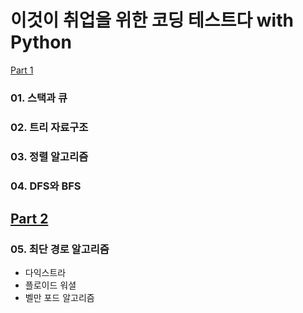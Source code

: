 # 이것이 취업을 위한 코딩 테스트다 with Python

[Part 1](https://github.com/Hwangmi09/Python_eLearning/blob/main/algorithm/01_%EC%95%8C%EA%B3%A0%EB%A6%AC%EC%A6%98.ipynb)

### 01. 스택과 큐

### 02. 트리 자료구조

### 03. 정렬 알고리즘

### 04. DFS와 BFS

## [Part 2](https://github.com/Hwangmi09/Python_eLearning/blob/main/algorithm/02_%EC%95%8C%EA%B3%A0%EB%A6%AC%EC%A6%98.ipynb)

### 05. 최단 경로 알고리즘

- 다익스트라
- 플로이드 워셜
- 벨만 포드 알고리즘

